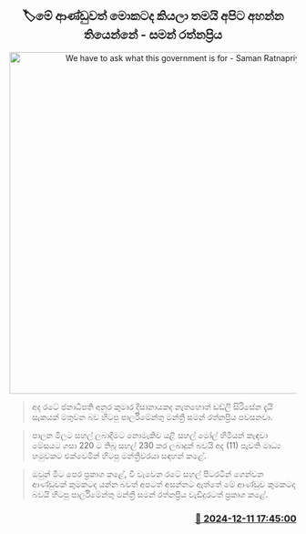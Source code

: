 <p align='center'><b><h2 align='center' title='We have to ask what this government is for - Saman Ratnapriya'>🏷මේ ආණ්ඩුවත් මොකටද කියලා තමයි අපිට අහන්න තියෙන්නේ - සමන් රත්නප්‍රිය</h2></b></p>
<p align='center'><img src='https://helakuru.sgp1.cdn.digitaloceanspaces.com/esana/images/lib/saman-rathnapriya-tt.jpg' width='600' alt='We have to ask what this government is for - Saman Ratnapriya'></p>

> අද රටේ ජනාධිපති අනුර කුමාර දිසානායකද නැතහොත් ඩඩ්ලි සිරිසේන දැයි සැකයක් මතුවන බව හිටපු පාර්ලිමේන්තු මන්ත්‍රී සමන් රත්නප්‍රිය පවසනවා.

> පාලන මිලට සහල් ලබාදීමට නොමැකිව යළි සහල් මෝල් හිමියන් කැඳවා මේසයට ගසා 220 ට තිබූ සහල් 230 කර ලබාදුන් බවයි අද (11) පැවති මාධ්‍ය හමුවකට එක්වෙමින් හිටපු මන්ත්‍රීවරයා සඳහන් කළේ.

> ඔවුන් මීට පෙර ප්‍රකාශ කළේ, වී වැවෙන රටේ සහල් පිටරටින් ගෙන්වන ආණ්ඩුවක් කුමකටද යන්න බවත් අපටත් අසන්නට ඇත්තේ මේ ආණ්ඩුව කුමකටද බවයි හිටපු පාර්ලිමේන්තු මන්ත්‍රී සමන් රත්නප්‍රිය වැඩිදුරටත් ප්‍රකාශ කළේ. 



<h3 align='right'><a href='https://www.helakuru.lk/esana/p/105835/'>📅 2024-12-11 17:45:00</a></h3>
